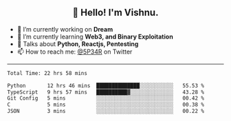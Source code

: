 <h2 align="center">👋 Hello! I'm Vishnu.</h2>


- 🔭 I’m currently working on **Dream**
- 🌱 I’m currently learning **Web3, and Binary Exploitation**
- 💬 Talks about **Python, Reactjs, Pentesting**
- 📫 How to reach me: [@5P34R](https://twitter.com/Vishnu27302693) on Twitter

---
<!--START_SECTION:waka-->

```txt
Total Time: 22 hrs 58 mins

Python       12 hrs 46 mins  ██████████████░░░░░░░░░░░   55.53 %
TypeScript   9 hrs 57 mins   ██████████▓░░░░░░░░░░░░░░   43.28 %
Git Config   5 mins          ░░░░░░░░░░░░░░░░░░░░░░░░░   00.42 %
C            5 mins          ░░░░░░░░░░░░░░░░░░░░░░░░░   00.38 %
JSON         3 mins          ░░░░░░░░░░░░░░░░░░░░░░░░░   00.22 %
```

<!--END_SECTION:waka-->
